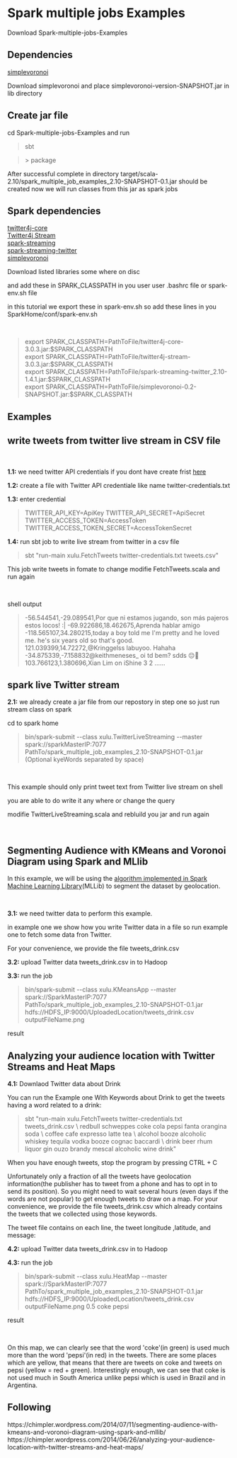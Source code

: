 Spark multiple jobs Examples
============================
<p>Download Spark-multiple-jobs-Examples</p> 
<h2>Dependencies</h2>

<a href="http://sourceforge.net/projects/simplevoronoi/">simplevoronoi</a><br>
<p>Download simplevoronoi and place simplevoronoi-version-SNAPSHOT.jar in lib directory</p>

<h2>Create jar file</h2>
<p>cd Spark-multiple-jobs-Examples and run</p>
<blockquote>sbt</blockquote>
<blockquote>> package</blockquote>

<p>After successful complete in directory target/scala-2.10/spark_multiple_job_examples_2.10-SNAPSHOT-0.1.jar should be created 
now we will run classes from this jar as spark jobs</p>

<h2>Spark dependencies</h2>

<a href="http://mvnrepository.com/artifact/org.twitter4j/twitter4j-core/3.0.3">twitter4j-core</a><br>
<a href="http://mvnrepository.com/artifact/org.twitter4j/twitter4j-stream/3.0.3">Twitter4j Stream</a><br>
<a href="http://mvnrepository.com/artifact/org.apache.spark/spark-streaming_2.10/1.3.0">spark-streaming</a><br>
<a href="http://mvnrepository.com/artifact/org.apache.spark/spark-streaming-twitter_2.10/1.4.1">spark-streaming-twitter</a><br>
<a href="http://sourceforge.net/projects/simplevoronoi/">simplevoronoi</a><br>

<p>Download listed libraries some where on disc</p>
<p>and add these in SPARK_CLASSPATH in you user user .bashrc file or spark-env.sh file</p>
<p>in this tutorial we export these in spark-env.sh so add these lines in you SparkHome/conf/spark-env.sh</p>
<br>
<blockquote>
export SPARK_CLASSPATH=PathToFile/twitter4j-core-3.0.3.jar:$SPARK_CLASSPATH<br>
export SPARK_CLASSPATH=PathToFile/twitter4j-stream-3.0.3.jar:$SPARK_CLASSPATH<br>
export SPARK_CLASSPATH=PathToFile/spark-streaming-twitter_2.10-1.4.1.jar:$SPARK_CLASSPATH<br>
export SPARK_CLASSPATH=PathToFile/simplevoronoi-0.2-SNAPSHOT.jar:$SPARK_CLASSPATH<br>
</blockquote>
<h2>Examples</h2>

<h2>write tweets from twitter live stream in CSV file</h2>
<br>
<p><strong>1.1:</strong> we need twitter API credentials if you dont have create frist <a href="https://apps.twitter.com/">here</a></p>
<p><strong>1.2:</strong> create a file with Twitter API credentiale like name twitter-credentials.txt</p>
<p><strong>1.3:</strong> enter credential</p>
<blockquote>    
TWITTER_API_KEY=ApiKey
TWITTER_API_SECRET=ApiSecret
TWITTER_ACCESS_TOKEN=AccessToken
TWITTER_ACCESS_TOKEN_SECRET=AccessTokenSecret
</blockquote>
<p><strong>1.4:</strong> run sbt job to write live stream from twitter in a csv file</p>
<blockquote>sbt "run-main xulu.FetchTweets twitter-credentials.txt tweets.csv"</blockquote>
<p>This job write tweets in fomate <Longitude,Latitude,Text> to change modifie FetchTweets.scala and run again</p>
<br>		
<p>shell output</p>
<blockquote> 
-56.544541,-29.089541,Por que ni estamos jugando, son más pajeros estos locos! <span class="wp-smiley wp-emoji wp-emoji-neutral" title=":|">:|</span>
-69.922686,18.462675,Aprenda hablar amigo
-118.565107,34.280215,today a boy told me I'm pretty and he loved me. he's six years old so that's good.
121.039399,14.72272,@Kringgelss labuyoo. Hahaha
-34.875339,-7.158832@keithmeneses_ oi td bem? sdds 😔💚
103.766123,1.380696,Xian Lim on iShine 3 2
......
</blockquote>

<h2>spark live Twitter stream</h2>

<p><strong>2.1:</strong> we already create a jar file from our repostory in step one so just run stream class on spark</p>
<p>cd to spark home</p>
<blockquote>bin/spark-submit --class xulu.TwitterLiveStreaming --master spark://sparkMasterIP:7077 PathTo/spark_multiple_job_examples_2.10-SNAPSHOT-0.1.jar (Optional kyeWords separated by space)
</blockquote>
<br>		 
<p>This example should only print tweet text from Twitter live stream on shell</p> 
<p>you are able to do write it any where or change the query </p>
<p>modifie TwitterLiveStreaming.scala and rebluild you jar  and run again</p>
<br>		 
<h2>Segmenting Audience with KMeans and Voronoi Diagram using Spark and MLlib</h2>
<p>In this example, we will be using the <a href="http://en.wikipedia.org/wiki/K-means_clustering"k-means clustering</a> algorithm implemented in <a href="https://spark.apache.org/mllib/">Spark Machine Learning Library</a>(MLLib) to segment the dataset by geolocation.</p>
<br>
<p><strong>3.1:</strong> we need twitter data to perform this example.</p>
<p>in example one we show how you write Twitter data in a file so run example one to fetch some data fron Twitter.</p>
<p>For your convenience, we provide the file tweets_drink.csv</p>
		 
<p><strong>3.2:</strong> upload Twitter data tweets_drink.csv in to Hadoop</p>

<p><strong>3.3:</strong> run the job</p>
<blockquote>bin/spark-submit --class xulu.KMeansApp --master spark://SparkMasterIP:7077 PathTo/spark_multiple_job_examples_2.10-SNAPSHOT-0.1.jar hdfs://HDFS_IP:9000/UploadedLocation/tweets_drink.csv outputFileName.png 
</blockquote>
<p>result</p>

<h2>Analyzing your audience location with Twitter Streams and Heat Maps</h2>

<p><strong>4.1:</strong> Downlaod Twitter data about Drink </p>
<p>You can run the Example one With Keywords about Drink to get the tweets having a word related to a drink:</p>

<blockquote>sbt "run-main xulu.FetchTweets twitter-credentials.txt tweets_drink.csv \
redbull schweppes coke cola pepsi fanta orangina soda \
coffee cafe expresso latte tea \
alcohol booze alcoholic whiskey tequila vodka booze cognac baccardi \
drink beer rhum liquor gin ouzo brandy mescal alcoholic wine drink"	
</blockquote>		
<p>When you have enough tweets, stop the program by pressing CTRL + C</p>
		
<p>Unfortunately only a fraction of all the tweets have geolocation information(the publisher has to tweet from a phone and has to opt in to send its position). So you might need to wait several hours (even days if the words are not popular) to get enough tweets to draw on a map. For your convenience, we provide the file tweets_drink.csv which already contains the tweets that we collected using those keywords.</p>

<p>The tweet file contains on each line, the tweet longitude ,latitude, and message:</p>

<p><strong>4.2:</strong> upload Twitter data tweets_drink.csv in to Hadoop</p>
<p><strong>4.3:</strong> run the job</p>
<blockquote>bin/spark-submit --class xulu.HeatMap --master spark://SparkMasterIP:7077 PathTo/spark_multiple_job_examples_2.10-SNAPSHOT-0.1.jar hdfs://HDFS_IP:9000/UploadedLocation/tweets_drink.csv outputFileName.png 0.5 coke pepsi	
</blockquote>
<p>result</p> 
<br>		 
<p>On this map, we can clearly see that the word 'coke'(in green) is used much more than the word 'pepsi'(in red) in the tweets. There are some places which are yellow, that means that there are tweets on coke and tweets on pepsi (yellow = red + green). Interestingly enough, we can see that coke is not used much in South America unlike pepsi which is used in Brazil and in Argentina.</p>
		 
<h2>Following</h2>
https://chimpler.wordpress.com/2014/07/11/segmenting-audience-with-kmeans-and-voronoi-diagram-using-spark-and-mllib/
https://chimpler.wordpress.com/2014/06/26/analyzing-your-audience-location-with-twitter-streams-and-heat-maps/

